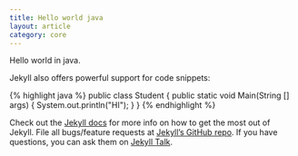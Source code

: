 ```yaml
---
title: Hello world java
layout: article
category: core
---
```


Hello world in java.

Jekyll also offers powerful support for code snippets:

{% highlight java %}
public class Student {
    public static void Main(String [] args) {
        System.out.println("HI");
    }
}
{% endhighlight %}

Check out the [Jekyll docs][jekyll-docs] for more info on how to get the most out of Jekyll. File all bugs/feature requests at [Jekyll’s GitHub repo][jekyll-gh]. If you have questions, you can ask them on [Jekyll Talk][jekyll-talk].

[jekyll-docs]: https://jekyllrb.com/docs/home
[jekyll-gh]:   https://github.com/jekyll/jekyll
[jekyll-talk]: https://talk.jekyllrb.com/
